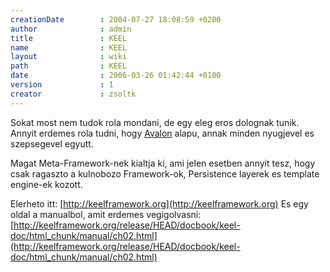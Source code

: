 ```yaml
---
creationDate        : 2004-07-27 18:08:59 +0200 
author              : admin 
title               : KEEL 
name                : KEEL 
layout              : wiki 
path                : KEEL 
date                : 2006-03-26 01:42:44 +0100 
version             : 1 
creator             : zsoltk 
---
```

Sokat most nem tudok rola mondani, de egy eleg eros dolognak tunik. Annyit erdemes rola tudni, hogy [Avalon](avalon.html) alapu, annak minden nyugjevel es szepsegevel egyutt.

Magat Meta-Framework-nek kialtja ki, ami jelen esetben annyit tesz, hogy csak ragaszto a kulnobozo Framework-ok, Persistence layerek es template engine-ek kozott.

Elerheto itt: [http://keelframework.org](http://keelframework.org)
Es egy oldal a manualbol, amit erdemes vegigolvasni: [http://keelframework.org/release/HEAD/docbook/keel-doc/html_chunk/manual/ch02.html](http://keelframework.org/release/HEAD/docbook/keel-doc/html_chunk/manual/ch02.html)
